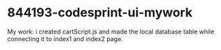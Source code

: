 # 844193-codesprint-ui-mywork
My work: i created cartScript.js and made the local database table while connecting it to index1 and index2 page.

